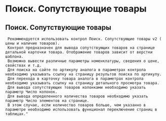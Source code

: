 ﻿---
description: 2.4.7
---
# Поиск. Сопутствующие товары
## Поиск. Сопутствующие товары
     Рекоммендуется использовать контрол Поиск. Сопутствующие товары v2 ( цены и наличие товаров).
     Контрол предназначен для вывода сопутствующих товаров на странице детальной карточки товара. Отображение товаров зависит от верстки шаблона. 
     Возможно вывести различные параметры номенклатуры, сведения о цене, свойствах и т.д. 
     Для поиска на сайте по артикулу аналога в параметрах контрола необходимо указывать ссылку на страницу результов поиска по артикулу.
     Для перехода в карточку товара аналога в параметрах контрола необходимо указывать ссылку на страницу детального просмотра товара.
     Для вывода сопутствующих товаров колонками необходимо указать параметр Число колонок.
     Для вывода определенного количества товаров необходимо указать параметр Число элементов на странице. 
     В этом случае, если количество товаров больше, чем указанно в параметре необходимо использовать функционал переключение страниц в таблицах."
